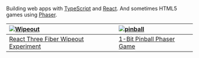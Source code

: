 Building web apps with [TypeScript](https://www.typescriptlang.org/) and [React](https://react.dev/). And sometimes HTML5 games using [Phaser](https://phaser.io/).


| [![Wipeout](https://github.com/sebsowter/sebsowter/assets/7384630/a5c075e9-68df-41e4-89c8-e791a7ed0271)](https://sebsowter.github.io/wipeout/) | [![pinball](https://github.com/sebsowter/sebsowter/assets/7384630/ee843d65-cbf9-4450-886d-e70cba1bd528)]([https://calabi.itch.io/1-bit-pinball](https://calabi.itch.io/1-bit-pinball)](https://calabi.itch.io/1-bit-pinball)) |
| :- | :- |
| [React Three Fiber Wipeout Experiment](https://sebsowter.github.io/wipeout/) | [1-Bit Pinball Phaser Game](https://calabi.itch.io/1-bit-pinball) |
